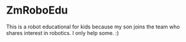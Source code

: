 # ZmRoboEdu
This is a robot educational for kids because my son joins the team who shares interest in robotics. I only help some. :)
